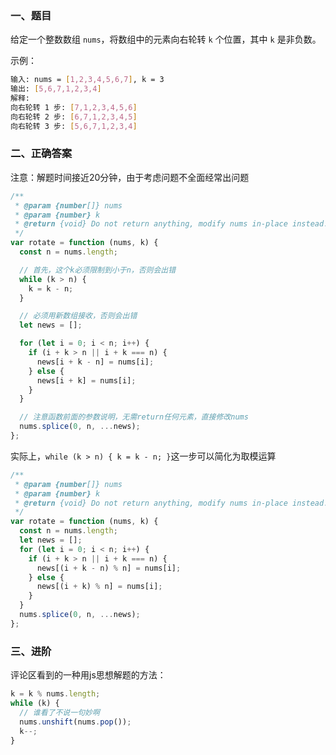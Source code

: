 ### 一、题目

给定一个整数数组 `nums`，将数组中的元素向右轮转 `k` 个位置，其中 `k` 是非负数。

示例：

```bash
输入: nums = [1,2,3,4,5,6,7], k = 3
输出: [5,6,7,1,2,3,4]
解释:
向右轮转 1 步: [7,1,2,3,4,5,6]
向右轮转 2 步: [6,7,1,2,3,4,5]
向右轮转 3 步: [5,6,7,1,2,3,4]
```

### 二、正确答案

注意：解题时间接近20分钟，由于考虑问题不全面经常出问题

```js
/**
 * @param {number[]} nums
 * @param {number} k
 * @return {void} Do not return anything, modify nums in-place instead.
 */
var rotate = function (nums, k) {
  const n = nums.length;

  // 首先，这个k必须限制到小于n，否则会出错
  while (k > n) {
    k = k - n;
  }

  // 必须用新数组接收，否则会出错
  let news = [];

  for (let i = 0; i < n; i++) {
    if (i + k > n || i + k === n) {
      news[i + k - n] = nums[i];
    } else {
      news[i + k] = nums[i];
    }
  }

  // 注意函数前面的参数说明，无需return任何元素，直接修改nums
  nums.splice(0, n, ...news);
};
```

实际上，`while (k > n) { k = k - n; }`这一步可以简化为取模运算

```js
/**
 * @param {number[]} nums
 * @param {number} k
 * @return {void} Do not return anything, modify nums in-place instead.
 */
var rotate = function (nums, k) {
  const n = nums.length;
  let news = [];
  for (let i = 0; i < n; i++) {
    if (i + k > n || i + k === n) {
      news[(i + k - n) % n] = nums[i];
    } else {
      news[(i + k) % n] = nums[i];
    }
  }
  nums.splice(0, n, ...news);
};
```

### 三、进阶

评论区看到的一种用js思想解题的方法：

```js
k = k % nums.length;
while (k) {
  // 谁看了不说一句妙啊
  nums.unshift(nums.pop());
  k--;
}
```
